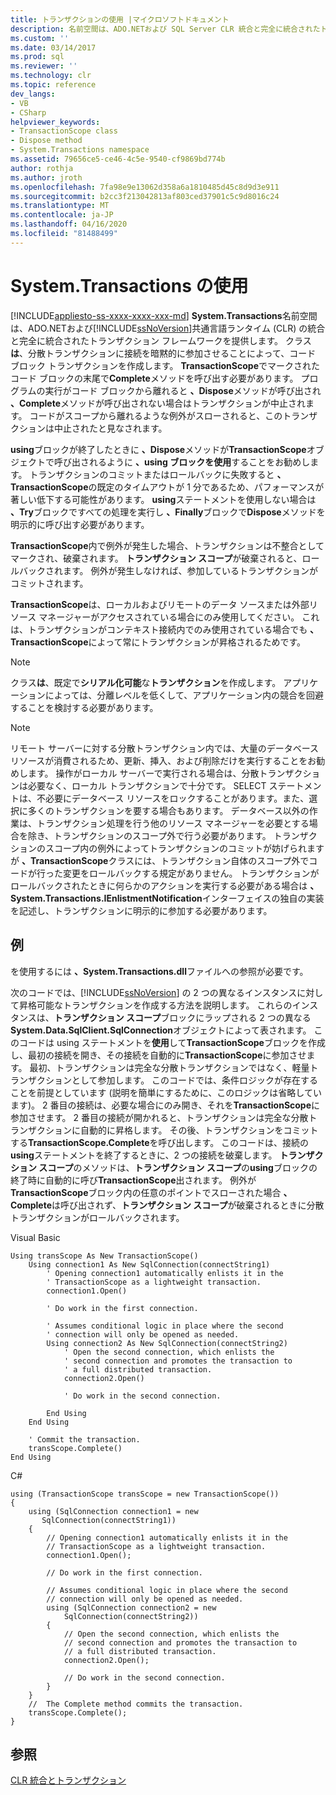 ```yaml
---
title: トランザクションの使用 |マイクロソフトドキュメント
description: 名前空間は、ADO.NETおよび SQL Server CLR 統合と完全に統合されたトランザクション フレームワークを提供します。
ms.custom: ''
ms.date: 03/14/2017
ms.prod: sql
ms.reviewer: ''
ms.technology: clr
ms.topic: reference
dev_langs:
- VB
- CSharp
helpviewer_keywords:
- TransactionScope class
- Dispose method
- System.Transactions namespace
ms.assetid: 79656ce5-ce46-4c5e-9540-cf9869bd774b
author: rothja
ms.author: jroth
ms.openlocfilehash: 7fa98e9e13062d358a6a1810485d45c8d9d3e911
ms.sourcegitcommit: b2cc3f213042813af803ced37901c5c9d8016c24
ms.translationtype: MT
ms.contentlocale: ja-JP
ms.lasthandoff: 04/16/2020
ms.locfileid: "81488499"
---
```

# <a name="using-systemtransactions"></a>System.Transactions の使用
[!INCLUDE[appliesto-ss-xxxx-xxxx-xxx-md](../../includes/appliesto-ss-xxxx-xxxx-xxx-md.md)]
  **System.Transactions**名前空間は、ADO.NETおよび[!INCLUDE[ssNoVersion](../../includes/ssnoversion-md.md)]共通言語ランタイム (CLR) の統合と完全に統合されたトランザクション フレームワークを提供します。 クラス**は**、分散トランザクションに接続を暗黙的に参加させることによって、コード ブロック トランザクションを作成します。 **TransactionScope**でマークされたコード ブロックの末尾で**Complete**メソッドを呼び出す必要があります。 プログラムの実行がコード ブロックから離れると **、Dispose**メソッドが呼び出され **、Complete**メソッドが呼び出されない場合はトランザクションが中止されます。 コードがスコープから離れるような例外がスローされると、このトランザクションは中止されたと見なされます。  
  
 **using**ブロックが終了したときに **、Dispose**メソッドが**TransactionScope**オブジェクトで呼び出されるように **、using ブロックを使用**することをお勧めします。 トランザクションのコミットまたはロールバックに失敗すると **、TransactionScope**の既定のタイムアウトが 1 分であるため、パフォーマンスが著しい低下する可能性があります。 **using**ステートメントを使用しない場合は **、Try**ブロックですべての処理を実行し **、Finally**ブロックで**Dispose**メソッドを明示的に呼び出す必要があります。  
  
 **TransactionScope**内で例外が発生した場合、トランザクションは不整合としてマークされ、破棄されます。 **トランザクション スコープ**が破棄されると、ロールバックされます。 例外が発生しなければ、参加しているトランザクションがコミットされます。  
  
 **TransactionScope**は、ローカルおよびリモートのデータ ソースまたは外部リソース マネージャーがアクセスされている場合にのみ使用してください。 これは、トランザクションがコンテキスト接続内でのみ使用されている場合でも **、TransactionScope**によって常にトランザクションが昇格されるためです。  
  
> [!NOTE]  
>  クラス**は**、既定で**シリアル化可能**な**トランザクション**を作成します。 アプリケーションによっては、分離レベルを低くして、アプリケーション内の競合を回避することを検討する必要があります。  
  
> [!NOTE]  
>  リモート サーバーに対する分散トランザクション内では、大量のデータベース リソースが消費されるため、更新、挿入、および削除だけを実行することをお勧めします。 操作がローカル サーバーで実行される場合は、分散トランザクションは必要なく、ローカル トランザクションで十分です。 SELECT ステートメントは、不必要にデータベース リソースをロックすることがあります。また、選択に多くのトランザクションを要する場合もあります。 データベース以外の作業は、トランザクション処理を行う他のリソース マネージャーを必要とする場合を除き、トランザクションのスコープ外で行う必要があります。 トランザクションのスコープ内の例外によってトランザクションのコミットが妨げられますが **、TransactionScope**クラスには、トランザクション自体のスコープ外でコードが行った変更をロールバックする規定がありません。 トランザクションがロールバックされたときに何らかのアクションを実行する必要がある場合は **、System.Transactions.IEnlistmentNotification**インターフェイスの独自の実装を記述し、トランザクションに明示的に参加する必要があります。  
  
## <a name="example"></a>例  
 を使用するには **、System.Transactions.dll**ファイルへの参照が必要です。  
  
 次のコードでは、[!INCLUDE[ssNoVersion](../../includes/ssnoversion-md.md)] の 2 つの異なるインスタンスに対して昇格可能なトランザクションを作成する方法を説明します。 これらのインスタンスは、**トランザクション スコープ**ブロックにラップされる 2 つの異なる**System.Data.SqlClient.SqlConnection**オブジェクトによって表されます。 このコードは using ステートメントを**使用**して**TransactionScope**ブロックを作成し、最初の接続を開き、その接続を自動的に**TransactionScope**に参加させます。 最初、トランザクションは完全な分散トランザクションではなく、軽量トランザクションとして参加します。 このコードでは、条件ロジックが存在することを前提としています (説明を簡単にするために、このロジックは省略しています)。 2 番目の接続は、必要な場合にのみ開き、それを**TransactionScope**に参加させます。 2 番目の接続が開かれると、トランザクションは完全な分散トランザクションに自動的に昇格します。 その後、トランザクションをコミットする**TransactionScope.Complete**を呼び出します。 このコードは、接続の**using**ステートメントを終了するときに、2 つの接続を破棄します。 **トランザクション スコープ**のメソッドは、**トランザクション スコープ**の**using**ブロックの終了時に自動的に呼び**TransactionScope**出されます。 例外が**TransactionScope**ブロック内の任意のポイントでスローされた場合 **、Complete**は呼び出されず、**トランザクション スコープ**が破棄されるときに分散トランザクションがロールバックされます。  
  
 Visual Basic  
  
```  
Using transScope As New TransactionScope()  
    Using connection1 As New SqlConnection(connectString1)  
        ' Opening connection1 automatically enlists it in the   
        ' TransactionScope as a lightweight transaction.  
        connection1.Open()  
  
        ' Do work in the first connection.  
  
        ' Assumes conditional logic in place where the second  
        ' connection will only be opened as needed.  
        Using connection2 As New SqlConnection(connectString2)  
            ' Open the second connection, which enlists the   
            ' second connection and promotes the transaction to  
            ' a full distributed transaction.  
            connection2.Open()  
  
            ' Do work in the second connection.  
  
        End Using  
    End Using  
  
    ' Commit the transaction.  
    transScope.Complete()  
End Using  
```  
  
 C#  
  
```  
using (TransactionScope transScope = new TransactionScope())  
{  
    using (SqlConnection connection1 = new   
       SqlConnection(connectString1))  
    {  
        // Opening connection1 automatically enlists it in the   
        // TransactionScope as a lightweight transaction.  
        connection1.Open();  
  
        // Do work in the first connection.  
  
        // Assumes conditional logic in place where the second  
        // connection will only be opened as needed.  
        using (SqlConnection connection2 = new   
            SqlConnection(connectString2))  
        {  
            // Open the second connection, which enlists the   
            // second connection and promotes the transaction to  
            // a full distributed transaction.   
            connection2.Open();  
  
            // Do work in the second connection.  
        }  
    }  
    //  The Complete method commits the transaction.  
    transScope.Complete();  
}  
```  
  
## <a name="see-also"></a>参照  
 [CLR 統合とトランザクション](../../relational-databases/clr-integration-data-access-transactions/clr-integration-and-transactions.md)  
  
  
